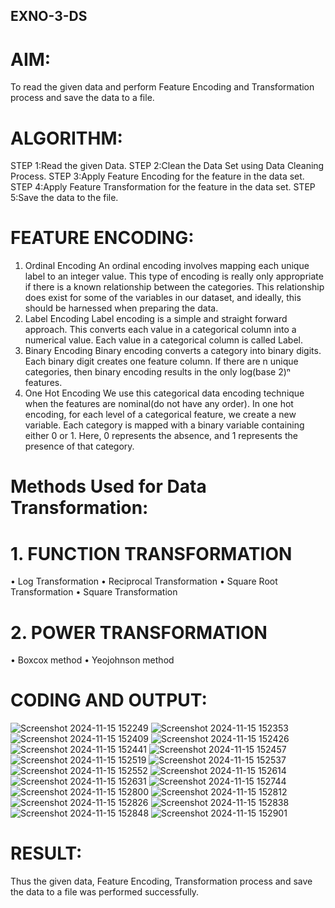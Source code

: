 ## EXNO-3-DS

# AIM:
To read the given data and perform Feature Encoding and Transformation process and save the data to a file.

# ALGORITHM:
STEP 1:Read the given Data.
STEP 2:Clean the Data Set using Data Cleaning Process.
STEP 3:Apply Feature Encoding for the feature in the data set.
STEP 4:Apply Feature Transformation for the feature in the data set.
STEP 5:Save the data to the file.

# FEATURE ENCODING:
1. Ordinal Encoding
An ordinal encoding involves mapping each unique label to an integer value. This type of encoding is really only appropriate if there is a known relationship between the categories. This relationship does exist for some of the variables in our dataset, and ideally, this should be harnessed when preparing the data.
2. Label Encoding
Label encoding is a simple and straight forward approach. This converts each value in a categorical column into a numerical value. Each value in a categorical column is called Label.
3. Binary Encoding
Binary encoding converts a category into binary digits. Each binary digit creates one feature column. If there are n unique categories, then binary encoding results in the only log(base 2)ⁿ features.
4. One Hot Encoding
We use this categorical data encoding technique when the features are nominal(do not have any order). In one hot encoding, for each level of a categorical feature, we create a new variable. Each category is mapped with a binary variable containing either 0 or 1. Here, 0 represents the absence, and 1 represents the presence of that category.

# Methods Used for Data Transformation:
  # 1. FUNCTION TRANSFORMATION
• Log Transformation
• Reciprocal Transformation
• Square Root Transformation
• Square Transformation
  # 2. POWER TRANSFORMATION
• Boxcox method
• Yeojohnson method

# CODING AND OUTPUT:
![Screenshot 2024-11-15 152249](https://github.com/user-attachments/assets/71f2d22c-b7c0-4763-8af1-4e3c8e09aec5)
![Screenshot 2024-11-15 152353](https://github.com/user-attachments/assets/84e5b01e-4731-4892-a66d-6df060872fac)
![Screenshot 2024-11-15 152409](https://github.com/user-attachments/assets/c542c814-7ab2-4a37-90cb-4e6c4e5c26a0)
![Screenshot 2024-11-15 152426](https://github.com/user-attachments/assets/e038673b-3132-43fd-b7ed-3e6b3d9611ca)
![Screenshot 2024-11-15 152441](https://github.com/user-attachments/assets/182e1fe9-a4d7-4cbc-a03f-fc416af2bd2c)
![Screenshot 2024-11-15 152457](https://github.com/user-attachments/assets/48ca03a7-9ead-4ba0-a9ff-42ac0ec0b5c5)
![Screenshot 2024-11-15 152519](https://github.com/user-attachments/assets/99126017-2e9c-4155-8bbf-026eb2494b7d)
![Screenshot 2024-11-15 152537](https://github.com/user-attachments/assets/f94ad1e4-024b-46df-a5fe-4280c4c5ec3c)
![Screenshot 2024-11-15 152552](https://github.com/user-attachments/assets/71421d81-53b4-4de6-918b-ece70a7762ba)
![Screenshot 2024-11-15 152614](https://github.com/user-attachments/assets/9980c03c-1029-4c85-8a24-a61a6d883506)
![Screenshot 2024-11-15 152631](https://github.com/user-attachments/assets/c47f8756-cd53-43ff-9e75-dd8e59607789)
![Screenshot 2024-11-15 152744](https://github.com/user-attachments/assets/67a15bde-e8f8-43f9-a516-dacbacba0846)
![Screenshot 2024-11-15 152800](https://github.com/user-attachments/assets/06909910-55e8-41d3-8cc2-44ee0502f5b9)
![Screenshot 2024-11-15 152812](https://github.com/user-attachments/assets/d6df4012-a643-4d16-a6eb-9a52122946a6)
![Screenshot 2024-11-15 152826](https://github.com/user-attachments/assets/c87a0104-fd08-428f-81f0-bba31f6ac94f)
![Screenshot 2024-11-15 152838](https://github.com/user-attachments/assets/b234b75d-1b10-46f1-9b22-33282e30a6d8)
![Screenshot 2024-11-15 152848](https://github.com/user-attachments/assets/efe44f62-4524-40b8-885c-8f7563a8bbba)
![Screenshot 2024-11-15 152901](https://github.com/user-attachments/assets/f04f0870-81c8-4a74-abf4-5e3722b846a5)

# RESULT:
Thus the given data, Feature Encoding, Transformation process and save the data to a file was performed successfully.

       
